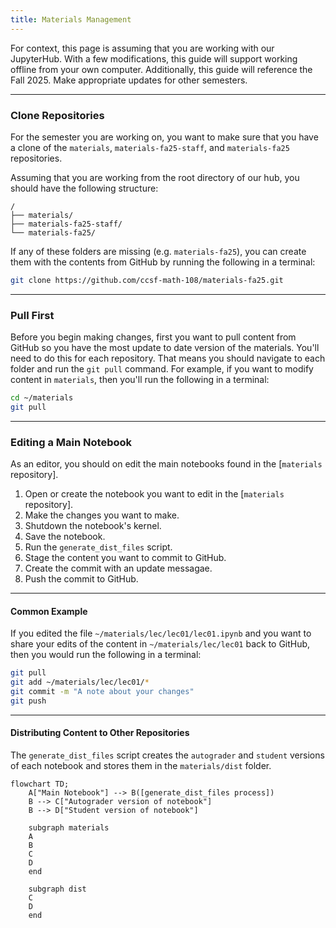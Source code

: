 ```yaml
---
title: Materials Management
---
```


For context, this page is assuming that you are working with our JupyterHub. With a few modifications, this guide will support working offline from your own computer. Additionally, this guide will reference the Fall 2025. Make appropriate updates for other semesters.

---

### Clone Repositories

For the semester you are working on, you want to make sure that you have a clone of the `materials`, `materials-fa25-staff`, and `materials-fa25` repositories. 

Assuming that you are working from the root directory of our hub, you should have the following structure:

```{code-block} text
/
├── materials/
├── materials-fa25-staff/
└── materials-fa25/
```

If any of these folders are missing (e.g. `materials-fa25`), you can create them with the contents from GitHub by running the following in a terminal:

``` bash
git clone https://github.com/ccsf-math-108/materials-fa25.git
```

--- 

### Pull First

Before you begin making changes, first you want to pull content from GitHub so you have the most update to date version of the materials. You'll need to do this for each repository. That means you should navigate to each folder and run the `git pull` command. For example, if you want to modify content in `materials`, then you'll run the following in a terminal:

``` bash
cd ~/materials
git pull
```

---

### Editing a Main Notebook
As an editor, you should on edit the main notebooks found in the [`materials` repository].

1. Open or create the notebook you want to edit in the [`materials` repository].
1. Make the changes you want to make.
1. Shutdown the notebook's kernel.
1. Save the notebook.
1. Run the `generate_dist_files` script.
1. Stage the content you want to commit to GitHub.
1. Create the commit with an update messagae.
1. Push the commit to GitHub.

---

#### Common Example

If you edited the file `~/materials/lec/lec01/lec01.ipynb` and you want to share your edits of the content in `~/materials/lec/lec01` back to GitHub, then you would run the following in a terminal:

``` bash
git pull
git add ~/materials/lec/lec01/*
git commit -m "A note about your changes"
git push
```
    
---

#### Distributing Content to Other Repositories
The `generate_dist_files` script creates the `autograder` and `student` versions of each notebook and stores them in the `materials/dist` folder.

``` mermaid
flowchart TD;
    A["Main Notebook"] --> B([generate_dist_files process])
    B --> C["Autograder version of notebook"]
    B --> D["Student version of notebook"]

    subgraph materials
    A
    B
    C
    D
    end

    subgraph dist
    C
    D
    end

```

